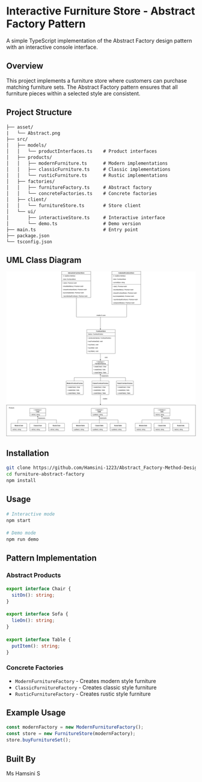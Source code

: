 # Interactive Furniture Store - Abstract Factory Pattern

A simple TypeScript implementation of the Abstract Factory design pattern with an interactive console interface.

## Overview

This project implements a furniture store where customers can purchase matching furniture sets. The Abstract Factory pattern ensures that all furniture pieces within a selected style are consistent.

## Project Structure

```
├── asset/
|   └── Abstract.png
├── src/
│   ├── models/
│   │   └── productInterfaces.ts    # Product interfaces
│   ├── products/
│   │   ├── modernFurniture.ts      # Modern implementations
│   │   ├── classicFurniture.ts     # Classic implementations
│   │   └── rusticFurniture.ts      # Rustic implementations
│   ├── factories/
│   │   ├── furnitureFactory.ts     # Abstract factory
│   │   └── concreteFactories.ts    # Concrete factories
│   ├── client/
│   │   └── furnitureStore.ts       # Store client
│   └── ui/
│       ├── interactiveStore.ts     # Interactive interface
│       └── demo.ts                 # Demo version
├── main.ts                         # Entry point
├── package.json
└── tsconfig.json
```

## UML Class Diagram

![Abstract Factory UML Diagram](asset/Abstract.png)

## Installation

```bash
git clone https://github.com/Hamsini-1223/Abstract_Factory-Method-Design-Pattern.git
cd furniture-abstract-factory
npm install
```

## Usage

```bash
# Interactive mode
npm start

# Demo mode
npm run demo
```

## Pattern Implementation

### Abstract Products

```typescript
export interface Chair {
  sitOn(): string;
}

export interface Sofa {
  lieOn(): string;
}

export interface Table {
  putItem(): string;
}
```

### Concrete Factories

- `ModernFurnitureFactory` - Creates modern style furniture
- `ClassicFurnitureFactory` - Creates classic style furniture
- `RusticFurnitureFactory` - Creates rustic style furniture

## Example Usage

```typescript
const modernFactory = new ModernFurnitureFactory();
const store = new FurnitureStore(modernFactory);
store.buyFurnitureSet();
```

## Built By

Ms Hamsini S
